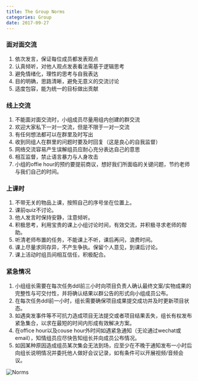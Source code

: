 ```yaml
---
title: The Group Norms
categories: Group
date: 2017-09-27
---
```


### 面对面交流
1. 依次发言，保证每位成员都发表观点
2. 认真倾听，对他人观点发表看法需基于逻辑思考
3. 避免情绪化，理性的思考与自我表达
4. 目的明确，思路清晰，避免无意义的交流讨论
5. 适度包容，能为统一的目标做出贡献

### 线上交流
1. 不能面对面交流时，小组成员尽量用组内创建的群交流
2. 欢迎大家私下一对一交流，但是不限于一对一交流
3. 有任何想法都可以在群里及时写出
4. 收到同组人在群里的问题时要及时回复（这是良心的自我监督）
5. 网络交流容易产生误解组员应耐心充分表达自己的意思
6. 相互监督，禁止语言暴力与人身攻击
7. 小组的offie hour的预约要提前商议，想好我们所面临的关键问题，节约老师与我们自己的时间。

### 上课时
1. 不带无关的物品上课，按照自己的序号坐在位置上。
2. 课前quiz不讨论。
3. 他人发言时保持安静，注意倾听。
4. 积极思考，利用宝贵的课上小组讨论时间，有效交流，并积极寻求老师的帮助。
5. 听清老师布置的任务，不能课上不听，课后再问，浪费时间。
6. 课上尽量求同存异，不产生争执。保留个人意见，到课后讨论。
7. 课上活动时组员间相互信任，积极配合。

### 紧急情况
1. 小组组长需要在每次任务ddl前三小时向项目负责人确认最终文案/实物成果的完整性与可交付性，并将确认结果以群公告的形式向小组成员公布。
2. 在每次任务ddl前一小时，组长需要确保项目成果提交成功并及时更新项目状态。
3. 如遇突发事件等不可抗力造成项目无法提交或者项目结果丢失，组长有权发布紧急集合，以求在最短的时间内形成有效解决方案。
4. 在office hour以及couse hour外时间如遇紧急通知（无论通过wechat或email），知情组员应尽快告知组长并向成员公布情况。
5. 如因某种原因造成组员某次集会无法到场，应至少在不晚于通知发布一小时后向组长说明情况并委托他人做好会议记录，如有条件可以开展视频/音频会议。

![Norms](/images/norms_0.jpg)